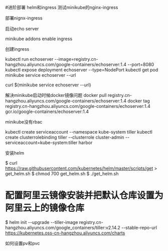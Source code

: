 #进阶部署
helm和ingress
测试minikube的nginx-ingress

部署nignx-ingress

启动echo server

minikube addons enable ingress

创建ingress

kubectl run echoserver --image=registry.cn-hangzhou.aliyuncs.com/google-containers/echoserver:1.4 --port=8080
kubectl expose deployment echoserver --type=NodePort
kubectl get pod
minikube service echoserver --url

curl $(minikube service echoserver --url)

解决minikube启动时候docker镜像问题
docker pull registry.cn-hangzhou.aliyuncs.com/google-containers/echoserver:1.4
docker tag  registry.cn-hangzhou.aliyuncs.com/google-containers/echoserver:1.4 gcr.io/google-containers/echoserver:1.4


minikube没有rbac


kubectl create serviceaccount --namespace kube-system tiller
kubectl create clusterrolebinding tiller --clusterrole cluster-admin --serviceaccount=kube-system:tiller
harbor

安装helm

$ curl https://raw.githubusercontent.com/kubernetes/helm/master/scripts/get > get_helm.sh
$ chmod 700 get_helm.sh
$ ./get_helm.sh

# 配置阿里云镜像安装并把默认仓库设置为阿里云上的镜像仓库
$ helm init --upgrade --tiller-image registry.cn-hangzhou.aliyuncs.com/google_containers/tiller:v2.14.2 --stable-repo-url https://kubernetes.oss-cn-hangzhou.aliyuncs.com/charts

如何设置pv和pvc